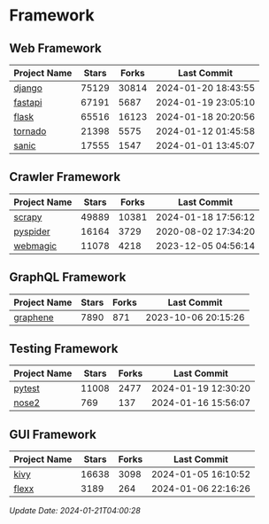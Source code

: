 # Framework

## Web Framework
| Project Name | Stars | Forks | Last Commit |
| ------------ | ----- | ----- | ----------- |
| [django](https://github.com/django/django) | 75129 | 30814 | 2024-01-20 18:43:55 |
| [fastapi](https://github.com/tiangolo/fastapi) | 67191 | 5687 | 2024-01-19 23:05:10 |
| [flask](https://github.com/pallets/flask) | 65516 | 16123 | 2024-01-18 20:20:56 |
| [tornado](https://github.com/tornadoweb/tornado) | 21398 | 5575 | 2024-01-12 01:45:58 |
| [sanic](https://github.com/sanic-org/sanic) | 17555 | 1547 | 2024-01-01 13:45:07 |

## Crawler Framework
| Project Name | Stars | Forks | Last Commit |
| ------------ | ----- | ----- | ----------- |
| [scrapy](https://github.com/scrapy/scrapy) | 49889 | 10381 | 2024-01-18 17:56:12 |
| [pyspider](https://github.com/binux/pyspider) | 16164 | 3729 | 2020-08-02 17:34:20 |
| [webmagic](https://github.com/code4craft/webmagic) | 11078 | 4218 | 2023-12-05 04:56:14 |

## GraphQL Framework
| Project Name | Stars | Forks | Last Commit |
| ------------ | ----- | ----- | ----------- |
| [graphene](https://github.com/graphql-python/graphene) | 7890 | 871 | 2023-10-06 20:15:26 |

## Testing Framework
| Project Name | Stars | Forks | Last Commit |
| ------------ | ----- | ----- | ----------- |
| [pytest](https://github.com/pytest-dev/pytest) | 11008 | 2477 | 2024-01-19 12:30:20 |
| [nose2](https://github.com/nose-devs/nose2) | 769 | 137 | 2024-01-16 15:56:07 |

## GUI Framework
| Project Name | Stars | Forks | Last Commit |
| ------------ | ----- | ----- | ----------- |
| [kivy](https://github.com/kivy/kivy) | 16638 | 3098 | 2024-01-05 16:10:52 |
| [flexx](https://github.com/flexxui/flexx) | 3189 | 264 | 2024-01-06 22:16:26 |

*Update Date: 2024-01-21T04:00:28*